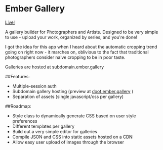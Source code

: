# Ember Gallery

[Live!](http://ember.gallery)

A gallery builder for Photographers and Artists. Designed to be very simple to
use - upload your work, organized by series, and you're done!

I got the idea for this app when I heard about the automatic cropping trend
going on right now - it marches on, oblivious to the fact that traditional
photographers consider naive cropping to be in poor taste.

Galleries are hosted at subdomain.ember.gallery

##Features:
* Multiple-session auth
* Subdomain gallery hosting (preview at [doot.ember.gallery](http://doot.ember.gallery) )
* Separation of assets (single javascript/css per gallery)

##Roadmap:
* Style class to dynamically generate CSS based on user style preferences
* Different templates per gallery
* Build out a very simple editor for galleries
* Compile JSON and CSS into static assets hosted on a CDN
* Allow easy user upload of images through the browser
